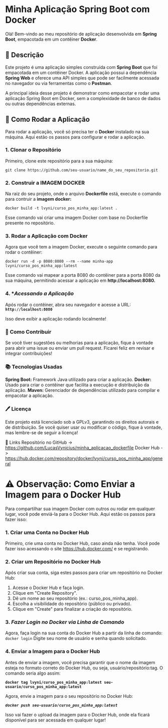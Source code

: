 # Minha Aplicação Spring Boot com Docker

Olá! Bem-vindo ao meu repositório de aplicação desenvolvida em **Spring Boot**, empacotada em um contêiner **Docker**.

## 📝 Descrição

Este projeto é uma aplicação simples construída com **Spring Boot** que foi empacotada em um contêiner Docker. A aplicação possui a dependência **Spring Web** e oferece uma API simples que pode ser facilmente acessada no navegador ou via ferramentas como o **Postman**.

A principal ideia desse projeto é demonstrar como empacotar e rodar uma aplicação Spring Boot em Docker, sem a complexidade de banco de dados ou outras dependências externas.

## 🚀 Como Rodar a Aplicação

Para rodar a aplicação, você só precisa ter o **Docker** instalado na sua máquina. Aqui estão os passos para configurar e rodar a aplicação.

### 1. **Clonar o Repositório**

Primeiro, clone este repositório para a sua máquina:

`git clone https://github.com/seu-usuario/name_do_seu_repositorio.git` 

### 2. **Construir a IMAGEM DOCKER**
Na raiz do seu projeto, onde o arquivo **Dockerfile** está, execute o comando para contruir a **imagem docker:**

`docker build -t lvyni/curso_pos_minha_app:latest .`

Esse comando vai criar uma imagem Docker com base no Dockerfile presente no repositório.

### 3. **Rodar a Aplicação com Docker**
Agora que você tem a imagem Docker, execute o seguinte comando para rodar o contêiner:

`docker run -d -p 8080:8080 --rm --name minha-app lvyni/curso_pos_minha_app:latest`

Esse comando vai mapear a porta 8080 do contêiner para a porta 8080 da sua máquina, permitindo acessar a aplicação em **http://localhost:8080.**

### 4. **Acessando a Aplicação*
Após rodar o contêiner, abra seu navegador e acesse a URL:
**`http://localhost:8080`**

Isso deve exibir a aplicação rodando localmente!

### 🔧 **Como Contribuir**
Se você tiver sugestões ou melhorias para a aplicação, fique à vontade para abrir uma issue ou enviar um pull request. Ficarei feliz em revisar e integrar contribuições!

### 📚 **Tecnologias Usadas**
**Spring Boot:** Framework Java utilizado para criar a aplicação.
**Docker:** Usado para criar o contêiner que facilita a execução e distribuição da aplicação.
**Maven:** Gerenciador de dependências utilizado para compilar e empacotar a aplicação.

### 🖊️ **Licença**
Este projeto está licenciado sob a GPLv3, garantindo os direitos autorais e de distribuição. Se você quiser usar ou modificar o código, fique à vontade, mas lembre-se de seguir a licença!

🔗 Links
Repositório no GitHub -> https://github.com/LucasVynicius/minha_aplicacao_dockerfile
Docker Hub -> https://hub.docker.com/repository/docker/lvyni/curso_pos_minha_app/general

# ⚠️ Observação: Como Enviar a Imagem para o Docker Hub
Para compartilhar sua imagem Docker com outros ou rodar em qualquer lugar, você pode enviá-la para o Docker Hub. Aqui estão os passos para fazer isso:

### 1. **Criar uma Conta no Docker Hub**
Primeiro, crie uma conta no Docker Hub, caso ainda não tenha. Você pode fazer isso acessando o site https://hub.docker.com/ e se registrando.

### 2. **Criar um Repositório no Docker Hub**
Após criar sua conta, siga estes passos para criar um repositório no Docker Hub:
1. Acesse o Docker Hub e faça login.
2. Clique em "Create Repository".
3. Dê um nome ao seu repositório (ex.: curso_pos_minha_app).
4. Escolha a visibilidade do repositório (público ou privado).
5. Clique em "Create" para finalizar a criação do repositório.
   
### 3. *Fazer Login no Docker via Linha de Comando*
Agora, faça login na sua conta do Docker Hub a partir da linha de comando:
`docker login`
Digite seu nome de usuário e senha quando solicitado.

### 4. **Enviar a Imagem para o Docker Hub**
Antes de enviar a imagem, você precisa garantir que o nome da imagem esteja no formato correto do Docker Hub, ou seja, usuário/repositório:tag. O comando seria algo assim:

**`docker tag lvyni/curso_pos_minha_app:latest seu-usuario/curso_pos_minha_app:latest`**

Agora, envie a imagem para o seu repositório no Docker Hub:

***`docker push seu-usuario/curso_pos_minha_app:latest`***

Isso vai fazer o upload da imagem para o Docker Hub, onde ela ficará disponível para ser acessada em qualquer lugar!



